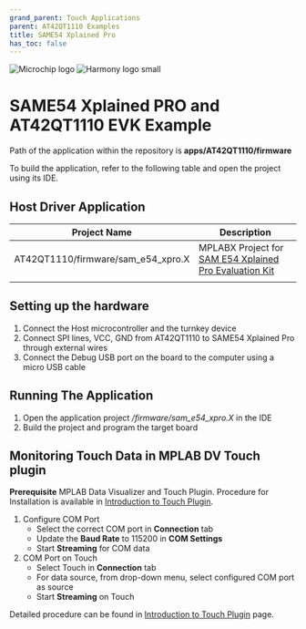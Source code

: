 ```yaml
---
grand_parent: Touch Applications
parent: AT42QT1110 Examples
title: SAME54 Xplained Pro
has_toc: false
---
```

![Microchip logo](../../../../images/microchip_logo.png)
![Harmony logo small](../../../../images/microchip_mplab_harmony_logo_small.png)

#  SAME54 Xplained PRO and AT42QT1110 EVK Example 

Path of the application within the repository is **apps/AT42QT1110/firmware**

To build the application, refer to the following table and open the project using its IDE.

## Host Driver Application

| Project Name      | Description                                    |
| ----------------- | ---------------------------------------------- |
| AT42QT1110/firmware/sam_e54_xpro.X    | MPLABX Project for [SAM E54 Xplained Pro Evaluation Kit](https://www.microchip.com/developmenttools/ProductDetails/atsame54-xpro)|
|||

## Setting up the hardware
1. Connect the Host microcontroller and the turnkey device
2. Connect SPI lines, VCC, GND from AT42QT1110 to SAME54 Xplained Pro through external wires
2. Connect the Debug USB port on the board to the computer using a micro USB cable
## Running The Application

1. Open the application project */firmware/sam_e54_xpro.X* in the IDE
2. Build the project and program the target board

## Monitoring Touch Data in MPLAB DV Touch plugin
**Prerequisite**
MPLAB Data Visualizer and Touch Plugin. Procedure for Installation is available in [Introduction to Touch Plugin](https://microchipdeveloper.com/touch:introduction-to-touch-plugin).

1. Configure COM Port
    -    Select the correct COM port in **Connection** tab
    -    Update the **Baud Rate** to 115200 in **COM Settings**
    -    Start **Streaming** for COM data
2. COM Port on Touch
    - Select Touch in **Connection** tab
    - For data source, from drop-down menu, select configured COM port as source
    - Start **Streaming** on Touch

Detailed procedure can be found in [Introduction to Touch Plugin](https://microchipdeveloper.com/touch:introduction-to-touch-plugin) page.
